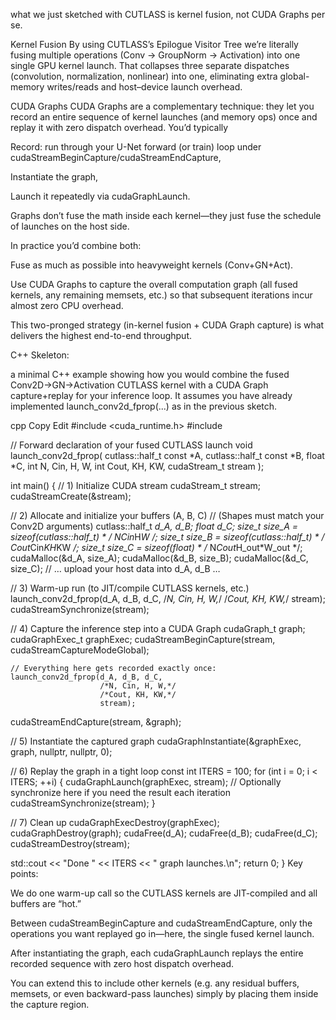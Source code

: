 what we just sketched with CUTLASS is kernel fusion, not CUDA Graphs per se.

Kernel Fusion
By using CUTLASS’s Epilogue Visitor Tree we’re literally fusing multiple operations (Conv → GroupNorm → Activation) into one single GPU kernel launch. That collapses three separate dispatches (convolution, normalization, nonlinear) into one, eliminating extra global-memory writes/reads and host–device launch overhead.

CUDA Graphs
CUDA Graphs are a complementary technique: they let you record an entire sequence of kernel launches (and memory ops) once and replay it with zero dispatch overhead. You’d typically

Record: run through your U-Net forward (or train) loop under cudaStreamBeginCapture/cudaStreamEndCapture,

Instantiate the graph,

Launch it repeatedly via cudaGraphLaunch.

Graphs don’t fuse the math inside each kernel—they just fuse the schedule of launches on the host side.

In practice you’d combine both:

Fuse as much as possible into heavyweight kernels (Conv+GN+Act).

Use CUDA Graphs to capture the overall computation graph (all fused kernels, any remaining memsets, etc.) so that subsequent iterations incur almost zero CPU overhead.

This two-pronged strategy (in-kernel fusion + CUDA Graph capture) is what delivers the highest end-to-end throughput.



C++ Skeleton: 

 a minimal C++ example showing how you would combine the fused Conv2D→GN→Activation CUTLASS kernel with a CUDA Graph capture+replay for your inference loop. It assumes you have already implemented launch_conv2d_fprop(...) as in the previous sketch.

cpp
Copy
Edit
#include <cuda_runtime.h>
#include <iostream>

// Forward declaration of your fused CUTLASS launch
void launch_conv2d_fprop(
  cutlass::half_t const *A,
  cutlass::half_t const *B,
  float               *C,
  int                  N, Cin, H, W,
  int                  Cout, KH, KW,
  cudaStream_t         stream
);

int main() {
  // 1) Initialize CUDA stream
  cudaStream_t stream;
  cudaStreamCreate(&stream);

  // 2) Allocate and initialize your buffers (A, B, C)
  //    (Shapes must match your Conv2D arguments)
  cutlass::half_t *d_A, *d_B;
  float           *d_C;
  size_t size_A = sizeof(cutlass::half_t) * /* N*Cin*H*W */;
  size_t size_B = sizeof(cutlass::half_t) * /* Cout*Cin*KH*KW */;
  size_t size_C = sizeof(float)           * /* N*Cout*H_out*W_out */;
  cudaMalloc(&d_A, size_A);
  cudaMalloc(&d_B, size_B);
  cudaMalloc(&d_C, size_C);
  // … upload your host data into d_A, d_B …

  // 3) Warm-up run (to JIT/compile CUTLASS kernels, etc.)
  launch_conv2d_fprop(d_A, d_B, d_C,
                      /*N, Cin, H, W,*/
                      /*Cout, KH, KW,*/
                      stream);
  cudaStreamSynchronize(stream);

  // 4) Capture the inference step into a CUDA Graph
  cudaGraph_t        graph;
  cudaGraphExec_t    graphExec;
  cudaStreamBeginCapture(stream, cudaStreamCaptureModeGlobal);

    // Everything here gets recorded exactly once:
    launch_conv2d_fprop(d_A, d_B, d_C,
                        /*N, Cin, H, W,*/
                        /*Cout, KH, KW,*/
                        stream);

  cudaStreamEndCapture(stream, &graph);

  // 5) Instantiate the captured graph
  cudaGraphInstantiate(&graphExec, graph, nullptr, nullptr, 0);

  // 6) Replay the graph in a tight loop
  const int ITERS = 100;
  for (int i = 0; i < ITERS; ++i) {
    cudaGraphLaunch(graphExec, stream);
    // Optionally synchronize here if you need the result each iteration
    cudaStreamSynchronize(stream);
  }

  // 7) Clean up
  cudaGraphExecDestroy(graphExec);
  cudaGraphDestroy(graph);
  cudaFree(d_A);
  cudaFree(d_B);
  cudaFree(d_C);
  cudaStreamDestroy(stream);

  std::cout << "Done " << ITERS << " graph launches.\n";
  return 0;
}
Key points:

We do one warm-up call so the CUTLASS kernels are JIT-compiled and all buffers are “hot.”

Between cudaStreamBeginCapture and cudaStreamEndCapture, only the operations you want replayed go in—here, the single fused kernel launch.

After instantiating the graph, each cudaGraphLaunch replays the entire recorded sequence with zero host dispatch overhead.

You can extend this to include other kernels (e.g. any residual buffers, memsets, or even backward-pass launches) simply by placing them inside the capture region.


